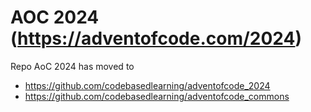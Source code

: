# AOC 2024 (https://adventofcode.com/2024)

Repo AoC 2024 has moved to
- https://github.com/codebasedlearning/adventofcode_2024
- https://github.com/codebasedlearning/adventofcode_commons
